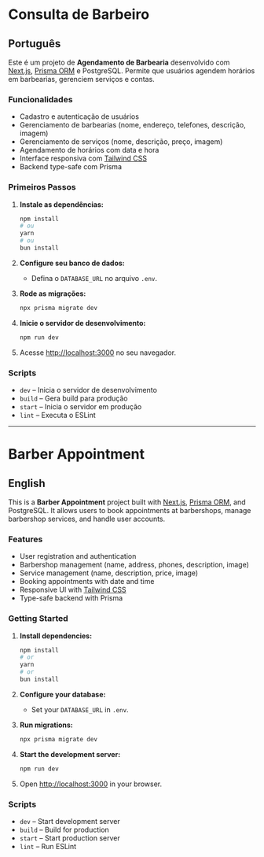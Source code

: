 # Consulta de Barbeiro

## Português

Este é um projeto de **Agendamento de Barbearia** desenvolvido com [Next.js](https://nextjs.org), [Prisma ORM](https://www.prisma.io/) e PostgreSQL. Permite que usuários agendem horários em barbearias, gerenciem serviços e contas.

### Funcionalidades

- Cadastro e autenticação de usuários
- Gerenciamento de barbearias (nome, endereço, telefones, descrição, imagem)
- Gerenciamento de serviços (nome, descrição, preço, imagem)
- Agendamento de horários com data e hora
- Interface responsiva com [Tailwind CSS](https://tailwindcss.com/)
- Backend type-safe com Prisma

### Primeiros Passos

1. **Instale as dependências:**
   ```sh
   npm install
   # ou
   yarn
   # ou
   bun install
   ```

2. **Configure seu banco de dados:**
   - Defina o `DATABASE_URL` no arquivo `.env`.

3. **Rode as migrações:**
   ```sh
   npx prisma migrate dev
   ```

4. **Inicie o servidor de desenvolvimento:**
   ```sh
   npm run dev
   ```

5. Acesse [http://localhost:3000](http://localhost:3000) no seu navegador.

### Scripts

- `dev` – Inicia o servidor de desenvolvimento
- `build` – Gera build para produção
- `start` – Inicia o servidor em produção
- `lint` – Executa o ESLint

---
# Barber Appointment

## English

This is a **Barber Appointment** project built with [Next.js](https://nextjs.org), [Prisma ORM](https://www.prisma.io/), and PostgreSQL. It allows users to book appointments at barbershops, manage barbershop services, and handle user accounts.

### Features

- User registration and authentication
- Barbershop management (name, address, phones, description, image)
- Service management (name, description, price, image)
- Booking appointments with date and time
- Responsive UI with [Tailwind CSS](https://tailwindcss.com/)
- Type-safe backend with Prisma

### Getting Started

1. **Install dependencies:**
   ```sh
   npm install
   # or
   yarn
   # or
   bun install
   ```

2. **Configure your database:**
   - Set your `DATABASE_URL` in `.env`.

3. **Run migrations:**
   ```sh
   npx prisma migrate dev
   ```

4. **Start the development server:**
   ```sh
   npm run dev
   ```

5. Open [http://localhost:3000](http://localhost:3000) in your browser.

### Scripts

- `dev` – Start development server
- `build` – Build for production
- `start` – Start production server
- `lint` – Run ESLint
